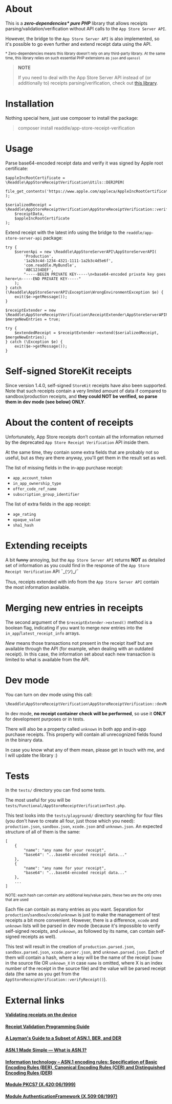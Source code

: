 # About

This is a ***zero-dependencies\* pure PHP*** library that allows receipts parsing/validation/verification without API calls to the `App Store Server API`.

However, the bridge to the `App Store Server API` is also implemented, so it's possible to go even further and extend receipt data using the API.

<sub>* Zero-dependencies means this library doesn't rely on any third-party library. At the same time, this library relies on such essential PHP extensions as `json` and `openssl`</sub>

> **NOTE**
>
> If you need to deal with the App Store Server API instead of (or additionally to) receipts parsing/verification, check out [this library](https://github.com/readdle/app-store-server-api).

# Installation

Nothing special here, just use composer to install the package:

> composer install readdle/app-store-receipt-verification

# Usage

Parse base64-encoded receipt data and verify it was signed by Apple root certificate:

```
$appleIncRootCertificate = \Readdle\AppStoreReceiptVerification\Utils::DER2PEM(
    file_get_contents('https://www.apple.com/appleca/AppleIncRootCertificate.cer')
);

$serializedReceipt = \Readdle\AppStoreReceiptVerification\AppStoreReceiptVerification::verifyReceipt(
    $receiptData,
    $appleIncRootCertificate
);
```

Extend receipt with the latest info using the bridge to the `readdle/app-store-server-api` package:

```
try {
    $serverApi = new \Readdle\AppStoreServerAPI\AppStoreServerAPI(
        'Production',
        '1a2b3c4d-1234-4321-1111-1a2b3c4d5e6f',
        'com.readdle.MyBundle',
        'ABC1234DEF',
        "-----BEGIN PRIVATE KEY-----\n<base64-encoded private key goes here>\n-----END PRIVATE KEY-----"
    );
} catch (\Readdle\AppStoreServerAPI\Exception\WrongEnvironmentException $e) {
    exit($e->getMessage());
}

$receiptExtender = new \Readdle\AppStoreReceiptVerification\ReceiptExtender\AppStoreServerAPIReceiptExtender($serverApi);
$mergeNewEntries = true;

try {
    $extendedReceipt = $receiptExtender->extend($serializedReceipt, $mergeNewEntries);
} catch (\Exception $e) {
    exit($e->getMessage());
}
```

# Self-signed StoreKit receipts

Since version 1.4.0, self-signed `StoreKit` receipts have also been supported. Note that such receipts contain a very limited amount of data if compared to sandbox/production receipts, and **they could NOT be verified, so parse them in dev mode (see below) ONLY**.

# About the content of receipts

Unfortunately, App Store receipts don’t contain all the information returned by the deprecated `App Store Receipt Verification` API inside them.

At the same time, they contain some extra fields that are probably not so useful, but as they are there anyway, you'll get them in the result set as well.

The list of missing fields in the in-app purchase receipt:

- `app_account_token`
- `in_app_ownership_type`
- `offer_code_ref_name`
- `subscription_group_identifier`

The list of extra fields in the app receipt:

- `age_rating`
- `opaque_value`
- `sha1_hash`

# Extending receipts

A bit ~~funny~~ annoying, but the `App Store Server API` returns **NOT** as detailed set of information as you could find in the response of the `App Store Receipt Verification` API ¯\_(ツ)_/¯

Thus, receipts extended with info from the `App Store Server API` contain the most information available.

# Merging new entries in receipts

The second argument of the `$receiptExtender->extend()` method is a boolean flag, indicating if you want to merge *new* entries into the `in_app`/`latest_receipt_info` arrays.

*New* means those transactions not present in the receipt itself but are available through the API (for example, when dealing with an outdated receipt).  In this case, the information set about each new transaction is limited to what is available from the API.

# Dev mode

You can turn on dev mode using this call:

```
\Readdle\AppStoreReceiptVerification\AppStoreReceiptVerification::devMode();
```

In dev mode, **no receipt container check will be performed**, so use it **ONLY** for development purposes or in tests.

There will also be a property called `unknown` in both app and in-app purchase receipts. This property will contain all unrecognized fields found in the binary data.

In case you know what any of them mean, please get in touch with me, and I will update the library :)

# Tests

In the `tests/` directory you can find some tests.

The most useful for you will be `tests/Functional/AppStoreReceiptVerificationTest.php`.

This test looks into the `tests/playground/` directory searching for four files (you don't have to create all four, just those which you need): `production.json`, `sandbox.json`, `xcode.json` and `unknown.json`. An expected structure of all of them is the same:

```
[
    {
        "name": "any name for your receipt",
        "base64": "...base64-encoded receipt data..."
    },
    {
        "name": "any name for your receipt",
        "base64": "...base64-encoded receipt data..."
    },
    ...
]
```
<sub>NOTE: each hash can contain any additional key/value pairs, these two are the only ones that are used</sub>

Each file can contain as many entries as you want. Separation for `production`/`sandbox`/`xcode`/`unknown` is just to make the management of test receipts a bit more convenient. However, there is a difference, `xcode` and `unknown` lists will be parsed in dev mode (because it's impossible to verify self-signed receipts, and `unknown`, as followed by its name, can contain self-signed receipts as well).

This test will result in the creation of `production.parsed.json`, `sandbox.parsed.json`, `xcode.parser.json`, and `unknown.parsed.json`. Each of them will contain a hash, where a key will be the name of the receipt (`name` in the source file OR `unknown_X` in case `name` is omitted, where X is an index number of the receipt in the source file) and the value will be parsed receipt data (the same as you get from the `AppStoreReceipVerification::verifyReceipt()`).

# External links

#### [Validating receipts on the device](https://developer.apple.com/documentation/appstorereceipts/validating_receipts_on_the_device)
#### [Receipt Validation Programming Guide](https://developer.apple.com/library/archive/releasenotes/General/ValidateAppStoreReceipt/Chapters/ReceiptFields.html#//apple_ref/doc/uid/TP40010573-CH106-SW1)
#### [A Layman's Guide to a Subset of ASN.1, BER, and DER](https://luca.ntop.org/Teaching/Appunti/asn1.html)
#### [ASN.1 Made Simple — What is ASN.1?](https://www.oss.com/asn1/resources/asn1-made-simple/introduction.html)
#### [Information technology – ASN.1 encoding rules: Specification of Basic Encoding Rules (BER), Canonical Encoding Rules (CER) and Distinguished Encoding Rules (DER)](https://www.itu.int/ITU-T/studygroups/com17/languages/X.690-0207.pdf)
#### [Module PKCS7 (X.420:06/1999)](https://www.itu.int/ITU-T/formal-language/itu-t/x/x420/1999/PKCS7.html)
#### [Module AuthenticationFramework (X.509:08/1997)](https://www.itu.int/ITU-T/formal-language/itu-t/x/x509/1997/AuthenticationFramework.html)
